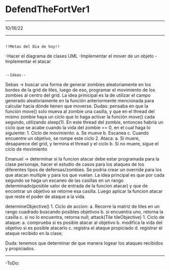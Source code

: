 # DefendTheFortVer1


**********************************************************************************************************************************************************************
10/18/22
**********************************************************************************************************************************************************************


                                                                         !!Metas del Dia de hoy!!

-Hacer el diagrama de clases UML
-Implementar el mover de un objeto
-Implementar el atacar 




                                                                                 --Ideas--

Sebas -> buscar una forma de generar zombies aleatoriamente en los bordes de la grid de tiles, luego de eso, programar el movimiento de los zombies al centro del grid.
         La idea prinicipal es la de utilizar el campo generado aleatoriamente en la función anteriormente mencionada para calcular hacia dónde tienen que moverse. 
         Dudas: pensaba en que la función move() solo mueva al zombie una casilla, y que en el thread del mismo zombie haya un ciclo que lo haga activar la función move()
         cada segundo, utilizando sleep(1). En este thread del zombie, entonces habría un ciclo que se acabe cuando la vida del zombie == 0, en el cual haga lo siguiente:
         1. Ciclo de movimiento:
            a. Se mueve
            b. Escanea
            c. Cuando encuentre un objetivo, se rompe este ciclo
         2. Ataca:
            a. Si muere, desaparece del grid, y termina el thread y el ciclo
            b. Si no muere, sigue el ciclo de movimiento
           
 Emanuel -> determinar si la funcion atacar debe estar programada para la clase personaje, hacer el estudio de casos para los ataques de los diferentes tipos de defensas/zombies. Se podria crear un override para los que atacan multiple y para los que vuelan. La idea principal es que por cada segundo se haga un escaneo de las casillas en un rango determinado(posible valor de entrada de la funcion atacar) y que de encontrar un objetivo se retorne esa casilla. Luego aplicar la funcion atacar que reste el poder de ataque a la vida.
 
 determineObjective()
         1. Ciclo de accion:
                  a. Recorre la matriz de tiles en un rango cuadrado buscando posibles objetivos
                  b. si encuentra uno, retorna la casilla
                  c. si no lo encuentra, retorna null;
attack(Tile tileObjective)
         1. Ciclo de ataque:
                  a. comprueba si es posible atacar al objetivo
                  b. modifica la vida del objetivo si es posible atacarlo
                  c. registra el ataque propiciado
                  d. registrar el ataque recibido en la clase;
                  
Duda: tenemos que determinar de que manera logear los ataques recibidos y propiciados.
                  

**********************************************************************************************************************************************************************



-ToDo:


